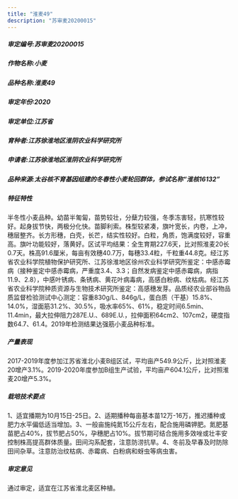 ```yaml
---
title: "淮麦49"
description: "苏审麦20200015"
---
```

##### 审定编号:苏审麦20200015

##### 作物名称:小麦

##### 品种名称:淮麦49

##### 审定年份:2020

##### 审定单位:江苏省

##### 育种者:江苏徐淮地区淮阴农业科学研究所

##### 申请者:江苏徐淮地区淮阴农业科学研究所

##### 品种来源:太谷核不育基因组建的冬春性小麦轮回群体，参试名称“淮核16132”

##### 特征特性
半冬性小麦品种。幼苗半匍匐，苗势较壮，分蘖力较强，冬季冻害轻，抗寒性较好。起身拔节快，两极分化快。苗脚利索。株型较紧凑，旗叶宽长，内卷，上冲，穗层整齐。长方形穗，白壳，长芒，结实性较好。白粒，角质，饱满度较好，容重高。旗叶功能较好，落黄好。区试平均结果：全生育期227.6天，比对照淮麦20长0.7天。株高91.6厘米，每亩有效穗40.7万，每穗33.4粒，千粒重44.8克。经江苏省农业科学院植物保护研究所、江苏徐淮地区徐州农业科学研究所鉴定：中感赤霉病（接种鉴定中感赤霉病，严重度3.4、3.3；自然发病鉴定中感赤霉病，病指11.9、2.8），中感叶锈病、条锈病、黄花叶病毒病，高感白粉病、纹枯病。经江苏省农业科学院种质资源与生物技术研究所鉴定：高感穗发芽。品质经农业部谷物品质监督检验测试中心测定：容重830g/L、846g/L，蛋白质（干基）15.8%、14.0%，湿面筋31.2%、30.5%，吸水率65%、61%，稳定时间6.5min、11.4min，最大拉伸阻力287E.U.、689E.U.，拉伸面积64cm2、107cm2，硬度指数64.7、61.4。2019年检测结果达强筋小麦品种标准。

##### 产量表现
2017-2019年度参加江苏省淮北小麦B组区试，平均亩产549.9公斤，比对照淮麦20增产3.1%。2019-2020年度参加B组生产试验，平均亩产604.1公斤，比对照淮麦20增产5.3%。

##### 栽培技术要点
1、适宜播期为10月15日-25日。2、适期播种每亩基本苗12万-16万，推迟播种或肥力水平偏低适当增加。3、一般亩施纯氮15公斤左右，配合施用磷钾肥。氮肥基苗肥占40%，拔节肥占50%，孕穗肥占10%。拔节期可结合施用多效唑或壮丰安控制株高提高群体质量。田间沟系配套，注意防涝抗旱。4、冬前及早春及时防除田间杂草。注意防治纹枯病、赤霉病、白粉病和蚜虫等病虫害。

##### 审定意见
通过审定，适宜在江苏省淮北麦区种植。
